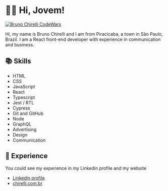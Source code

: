 # :raising_hand_man: Hi, Jovem!

[![Bruno Chirelli CodeWars](https://www.codewars.com/users/brunochirelli/badges/small)](https://www.codewars.com/users/brunochirelli)

Hi, my name is Bruno Chirelli and I am from Piracicaba, a town in São Paulo, Brazil.
I am a React front-end developer with experience in communication and business.

## :books: Skills

- HTML
- CSS
- JavaScript
- React
- Typescript
- Jest / RTL
- Cypress
- Git and GitHub
- Node
- GraphQL
- Advertising
- Design
- Communication

## :briefcase: Experience

You could see my experience in my Linkedin profile and my website

- [Linkedin profile](https://www.linkedin.com/in/brunochirelli/)
- [chirelli.com.br](https://www.chirelli.com.br/)
